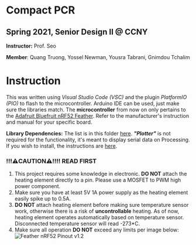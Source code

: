 # Compact PCR
## Spring 2021, Senior Design II @ CCNY
**Instructor:** Prof. Seo

**Member**: Quang Truong, Yossel Newman, Yousra Tabrani, Gnimdou Tchalim

# Instruction
This was written using *Visual Studio Code (VSC)* and the plugin *PlatformIO (PIO)* to flash to the microcontroller. Arduino IDE can be used, just make sure the libraries match. The **microcontroller** from now on only pertains to the [Adafruit Bluefruit nRF52 Feather](https://learn.adafruit.com/bluefruit-nrf52-feather-learning-guide/introduction). Refer to the manufacturer's instruction and manual for your specific board.

**Library Dependencies:** The list is in this folder [here](.pio/libdeps/adafruit_feather_nrf52832).
***"Plotter"*** is not required for the functionality, it's meant to display serial data on Processing. If you wish to install, the instructions are [here](https://github.com/devinaconley/arduino-plotter).


### !!!⚠️CAUTION⚠️!!!! READ FIRST
1) This project requires some knowledge in electronic. **DO NOT** attach the heating element directly to a pin. Please use a MOSFET to PWM high power component.
2) Make sure you have at least 5V 1A power supply as the heating element easily spike up to 0.5A.
3) **DO NOT** attach heating element before making sure temperature sensor work, otherwise there is a risk of **uncontrollable** heating. As of now, heating element operates automatically based on temperature sensor. Disconnected temperature sensor will read -273*C.
4) Make sure all operation **DO NOT** exceed any limits per image below:
    ![Feather nRF52 Pinout v1.2](https://cdn-learn.adafruit.com/assets/assets/000/046/248/original/microcontrollers_Feather_NRF52_Pinout_v1.2-1.png?1504885794)
